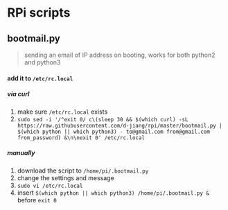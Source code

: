 # RPi scripts

## bootmail.py
> sending an email of IP address on booting, works for both python2 and python3 

#### add it to `/etc/rc.local`
##### via curl
1. make sure `/etc/rc.local` exists
1. `sudo sed -i '/^exit 0/ c\(sleep 30 && $(which curl) -sL https://raw.githubusercontent.com/d-jiang/rpi/master/bootmail.py | $(which python || which python3) - to@gmail.com from@gmail.com from_password) &\n\nexit 0' /etc/rc.local`
##### manually
1. download the script to `/home/pi/.bootmail.py`
1. change the settings and message
1. `sudo vi /etc/rc.local`
1. insert `$(which python || which python3) /home/pi/.bootmail.py &` before `exit 0`
